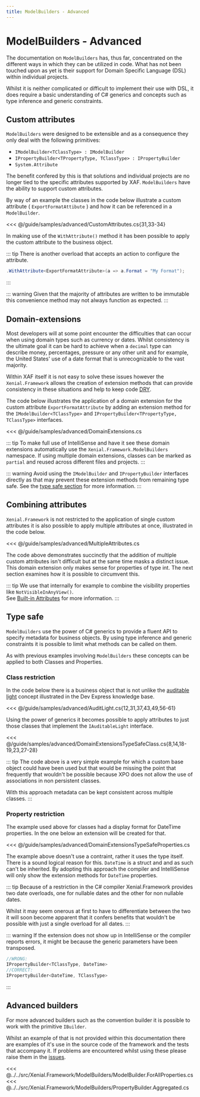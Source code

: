 ```yaml
---
title: ModelBuilders - Advanced
---
```


# ModelBuilders - Advanced

The documentation on `ModelBuilders` has, thus far,  concentrated on the different ways in which they can be utilized in code. What has not been touched upon as yet is their support for Domain Specific Language (DSL) within individual projects. 

Whilst it is neither complicated or difficult to implement their use with DSL, it does require a basic understanding of C# generics and concepts such as type inference and generic constraints.


## Custom attributes

`ModelBuilders` were designed to be extensible and as a consequence they only deal with the following primitives:

- `IModelBuilder<TClassType> : IModelBuilder`
- `IPropertyBuilder<TPropertyType, TClassType> : IPropertyBuilder`
- `System.Attribute`

The benefit confered by this is that solutions and individual projects are no longer tied to the specific attributes supported by XAF. `ModelBuilders` have the ability to support custom attributes. 

By way of an example the classes in the code below illustrate a custom attribute ( `ExportFormatAttibute` ) and how it can be referenced in a `ModelBuilder`.

<<< @/guide/samples/advanced/CustomAttributes.cs{31,33-34}

In making use of the `WithAttribute()` method it has been possible to apply the custom attribute to the business object.

::: tip
There is another overload that accepts an action to configure the attribute.

```cs
.WithAttribute<ExportFormatAttribute>(a => a.Format = "My Format");
```
:::

::: warning
Given that the majority of attributes are written to be immutable this convenience method may not always function as expected.
:::

## Domain-extensions

Most developers will at some point encounter the difficulties that can occur when using domain types such as currency or dates. Whilst consistency is the ultimate goal it can be hard to achieve when a `decimal` type can describe money, percentages, pressure or any other unit and for example, the United States' use of a date format that is unrecognizable to the vast majority. 

Within XAF itself it is not easy to solve these issues however the `Xenial.Framework` allows the creation of extension methods that can provide consistency in these situations and help to keep code [DRY](https://de.wikipedia.org/wiki/Don%E2%80%99t_repeat_yourself).

The code below illustrates the application of a domain extension for the custom attribute `ExportFormatAttribute` by adding an extension method for the `IModelBuilder<TClassType>` and `IPropertyBuilder<TPropertyType, TClassType>` interfaces.

<<< @/guide/samples/advanced/DomainExtensions.cs

::: tip
To make full use of IntelliSense and have it see these domain extensions automatically use the `Xenial.Framework.ModelBuilders` namespace.
If using multiple domain extensions, classes can be marked as `partial` and reused across different files and projects.
:::

::: warning
Avoid using the `IModelBuilder` and `IPropertyBuilder` interfaces directly as that may prevent these extension methods from remaining type safe. See the [type safe section](#type-safe) for more information.
:::

## Combining attributes

`Xenial.Framework` is not restricted to the application of single custom attributes it is also possible to apply multiple attributes at once, illustrated in the code below.

<<< @/guide/samples/advanced/MultipleAttributes.cs

The code above demonstrates succinctly that the addition of multiple custom attributes isn't difficult but at the same time masks a distinct issue. This domain extension only makes sense for properties of type int. The next section examines how it is possible to circumvent this.

<!--  Not sure that the tip below should be used here as it seems at odds with what has been said up to now) -->

::: tip
We use that internally for example to combine the visibility properties like `NotVisibleInAnyView()`.  
See [Built-in Attributes](/guide/model-builders-built-in.md) for more information.
:::

## Type safe

`ModelBuilders` use the power of C# generics to provide a fluent API to specify metadata for business objects. By using type inference and generic constraints it is possible to limit what methods can be called on them.

As with previous examples involving `ModelBuilders` these concepts can be applied to both Classes and Properties.

### Class restriction

In the code below there is a business object that is not unlike the [auditable light](https://supportcenter.devexpress.com/ticket/details/k18352/how-to-implement-the-createdby-createdon-and-updatedby-updatedon-properties-in-a) concept illustrated in the Dev Express knowledge base.

<<< @/guide/samples/advanced/AuditLight.cs{12,31,37,43,49,56-61}

Using the power of generics it becomes possible to apply attributes to just those classes that implement the `IAuditableLight` interface.

<<< @/guide/samples/advanced/DomainExtensionsTypeSafeClass.cs{8,14,18-19,23,27-28}

::: tip
The code above is a very simple example for which a custom base object could have been used but that would be missing the point that frequently that wouldn't be possible because XPO does not allow the use of associations in non persistent classes.  

With this approach metadata can be kept consistent across multiple classes.
:::

### Property restriction

The example used above for classes had a display format for DateTime properties. In the one below an extension will be created for that.

<<< @/guide/samples/advanced/DomainExtensionsTypeSafeProperties.cs

The example above doesn't use a contraint, rather it uses the type itself. There is a sound logical reason for this. `DateTime` is a struct and and as such can't be inherited. By adopting this approach the compiler and IntelliSense will only show the extension methods for `DateTime` properties.


::: tip
Because of a restriction in the C# compiler Xenial.Framework provides two date overloads, one for nullable dates and the other for non nullable dates. 
 
Whilst it may seem onerous at first to have to differentiate between the two it will soon become apparent that it confers benefits that wouldn't be possible with just a single overload for all dates.
:::

::: warning
If the extension does not show up in IntelliSense or the compiler reports errors, it might be because the generic parameters have been transposed.  

```cs
//WRONG:
IPropertyBuilder<TClassType, DateTime>
//CORRECT:
IPropertyBuilder<DateTime, TClassType>
```
:::

## Advanced builders

For more advanced builders such as the convention builder it is possible to work with the primitive `IBuilder`.  

Whilst an example of that is not provided within this documentation there are examples of it's use in the source code of the framework and the tests that accompany it. If problems are encountered whilst using these please raise them in the [issues](https://github.com/xenial-io/Xenial.Framework/issues/).

<<< @../../src/Xenial.Framework/ModelBuilders/ModelBuilder.ForAllProperties.cs
<<< @../../src/Xenial.Framework/ModelBuilders/PropertyBuilder.Aggregated.cs
